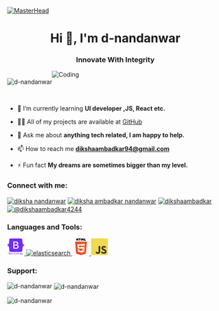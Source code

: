 [![MasterHead](https://www.aalpha.net/wp-content/uploads/2020/12/full-stack-development.gif)](https://d-nandanwar.in)
<h1 align="center">Hi 👋, I'm d-nandanwar</h1>
<h3 align="center">Innovate With Integrity</h3>
<img align="right" alt="Coding" width="400" src="https://th.bing.com/th/id/OIP.3Y8v_3Vp4y2M7ck0TGqncgHaF5?w=222&h=180&c=7&r=0&o=5&dpr=1.3&pid=1.7">

<p align="left"> <img src="https://komarev.com/ghpvc/?username=d-nandanwar&label=Profile%20views&color=0e75b6&style=flat" alt="d-nandanwar" /> </p>

<p align="left"> <a href="https://twitter.com/" target="blank"><img src="https://img.shields.io/twitter/follow/?logo=twitter&style=for-the-badge" alt="" /></a> </p>

- 🌱 I’m currently learning **UI developer ,JS, React etc.**

- 👨‍💻 All of my projects are available at [GitHub](GitHub)

- 💬 Ask me about **anything tech related, I am happy to help.**

- 📫 How to reach me **dikshaambadkar94@gmail.com**

- ⚡ Fun fact **My dreams are sometimes bigger than my level.**

<h3 align="left">Connect with me:</h3>
<p align="left">
<a href="https://linkedin.com/in/diksha nandanwar" target="blank"><img align="center" src="https://raw.githubusercontent.com/rahuldkjain/github-profile-readme-generator/master/src/images/icons/Social/linked-in-alt.svg" alt="diksha nandanwar" height="30" width="40" /></a>
<a href="https://fb.com/diksha ambadkar nandanwar" target="blank"><img align="center" src="https://raw.githubusercontent.com/rahuldkjain/github-profile-readme-generator/master/src/images/icons/Social/facebook.svg" alt="diksha ambadkar nandanwar" height="30" width="40" /></a>
<a href="https://instagram.com/dikshaambadkar" target="blank"><img align="center" src="https://raw.githubusercontent.com/rahuldkjain/github-profile-readme-generator/master/src/images/icons/Social/instagram.svg" alt="dikshaambadkar" height="30" width="40" /></a>
<a href="https://www.youtube.com/c/@dikshaambadkar4244" target="blank"><img align="center" src="https://raw.githubusercontent.com/rahuldkjain/github-profile-readme-generator/master/src/images/icons/Social/youtube.svg" alt="@dikshaambadkar4244" height="30" width="40" /></a>
</p>

<h3 align="left">Languages and Tools:</h3>
<p align="left"> <a href="https://getbootstrap.com" target="_blank" rel="noreferrer"> <img src="https://raw.githubusercontent.com/devicons/devicon/master/icons/bootstrap/bootstrap-plain-wordmark.svg" alt="bootstrap" width="40" height="40"/> </a> <a href="https://www.w3schools.com/css/" target="_blank" rel="noreferrer"> <img src="https://www.vectorlogo.zone/logos/elastic/elastic-icon.svg" alt="elasticsearch" width="40" height="40"/> </a> <a href="https://www.w3.org/html/" target="_blank" rel="noreferrer"> <img src="https://raw.githubusercontent.com/devicons/devicon/master/icons/html5/html5-original-wordmark.svg" alt="html5" width="40" height="40"/> </a> <a href="https://www.java.com" target="_blank" rel="noreferrer"><a href="https://developer.mozilla.org/en-US/docs/Web/JavaScript" target="_blank" rel="noreferrer"> <img src="https://raw.githubusercontent.com/devicons/devicon/master/icons/javascript/javascript-original.svg" alt="javascript" width="40" height="40"/> </a> <a href="https://www.mongodb.com/" target="_blank" rel="noreferrer">  </a> </p>

<h3 align="left">Support:</h3>

<p><img align="left" src="https://github-readme-stats.vercel.app/api/top-langs?username=d-nandanwar&show_icons=true&locale=en&layout=compact" alt="d-nandanwar" /></p>

<p>&nbsp;<img align="center" src="https://github-readme-stats.vercel.app/api?username=d-nandanwar&show_icons=true&locale=en" alt="d-nandanwar" /></p>

<p><img align="center" src="https://github-readme-streak-stats.herokuapp.com/?user=d-nandanwar&" alt="d-nandanwar" /></p>

